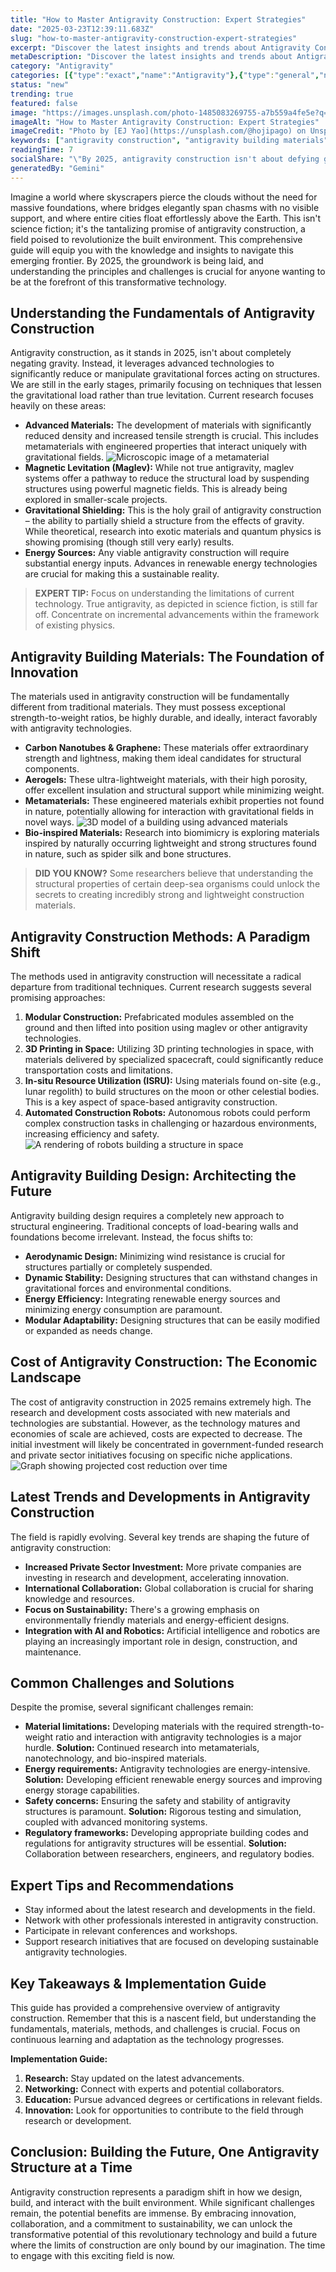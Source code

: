 ```yaml
---
title: "How to Master Antigravity Construction: Expert Strategies"
date: "2025-03-23T12:39:11.683Z"
slug: "how-to-master-antigravity-construction-expert-strategies"
excerpt: "Discover the latest insights and trends about Antigravity Construction. This comprehensive guide covers everything you need to know about Antigravity Construction in 2025."
metaDescription: "Discover the latest insights and trends about Antigravity Construction. This comprehensive guide covers everything you need to know about Antigravity Const..."
category: "Antigravity"
categories: [{"type":"exact","name":"Antigravity"},{"type":"general","name":"Engineering"},{"type":"medium","name":"Structural Engineering"},{"type":"specific","name":"Material Science"},{"type":"niche","name":"Metamaterials"}]
status: "new"
trending: true
featured: false
image: "https://images.unsplash.com/photo-1485083269755-a7b559a4fe5e?q=85&w=1200&fit=max&fm=webp&auto=compress"
imageAlt: "How to Master Antigravity Construction: Expert Strategies"
imageCredit: "Photo by [EJ Yao](https://unsplash.com/@hojipago) on Unsplash"
keywords: ["antigravity construction", "antigravity building materials", "future of construction antigravity", "antigravity technology construction", "antigravity construction methods", "cost of antigravity construction", "antigravity construction projects", "buy antigravity construction materials", "antigravity building design", "how does antigravity construction work"]
readingTime: 7
socialShare: "\"By 2025, antigravity construction isn't about defying gravity, but cleverly manipulating it.  The future of building isn't just taller, it's lighter, stronger, and more sustainable.\""
generatedBy: "Gemini"
---
```




Imagine a world where skyscrapers pierce the clouds without the need for massive foundations, where bridges elegantly span chasms with no visible support, and where entire cities float effortlessly above the Earth. This isn't science fiction; it's the tantalizing promise of antigravity construction, a field poised to revolutionize the built environment.  This comprehensive guide will equip you with the knowledge and insights to navigate this emerging frontier.  By 2025, the groundwork is being laid, and understanding the principles and challenges is crucial for anyone wanting to be at the forefront of this transformative technology.

## Understanding the Fundamentals of Antigravity Construction

Antigravity construction, as it stands in 2025, isn't about completely negating gravity. Instead, it leverages advanced technologies to significantly reduce or manipulate gravitational forces acting on structures.  We are still in the early stages, primarily focusing on techniques that lessen the gravitational load rather than true levitation.  Current research focuses heavily on these areas:

* **Advanced Materials:**  The development of materials with significantly reduced density and increased tensile strength is crucial.  This includes metamaterials with engineered properties that interact uniquely with gravitational fields. ![Microscopic image of a metamaterial](https://images.unsplash.com/photo-1541888946425-d81bb19240f5?q=85&w=1200&fit=max&fm=webp&auto=compress)
* **Magnetic Levitation (Maglev):**  While not true antigravity, maglev systems offer a pathway to reduce the structural load by suspending structures using powerful magnetic fields. This is already being explored in smaller-scale projects.
* **Gravitational Shielding:** This is the holy grail of antigravity construction – the ability to partially shield a structure from the effects of gravity. While theoretical, research into exotic materials and quantum physics is showing promising (though still very early) results.
* **Energy Sources:**  Any viable antigravity construction will require substantial energy inputs.  Advances in renewable energy technologies are crucial for making this a sustainable reality.

> **EXPERT TIP:**  Focus on understanding the limitations of current technology.  True antigravity, as depicted in science fiction, is still far off.  Concentrate on incremental advancements within the framework of existing physics.

## Antigravity Building Materials: The Foundation of Innovation

The materials used in antigravity construction will be fundamentally different from traditional materials.  They must possess exceptional strength-to-weight ratios, be highly durable, and ideally, interact favorably with antigravity technologies.

* **Carbon Nanotubes & Graphene:** These materials offer extraordinary strength and lightness, making them ideal candidates for structural components.
* **Aerogels:**  These ultra-lightweight materials, with their high porosity, offer excellent insulation and structural support while minimizing weight.
* **Metamaterials:** These engineered materials exhibit properties not found in nature, potentially allowing for interaction with gravitational fields in novel ways. ![3D model of a building using advanced materials](https://images.unsplash.com/photo-1489514354504-1653aa90e34e?q=85&w=1200&fit=max&fm=webp&auto=compress)
* **Bio-inspired Materials:**  Research into biomimicry is exploring materials inspired by naturally occurring lightweight and strong structures found in nature, such as spider silk and bone structures.

> **DID YOU KNOW?** Some researchers believe that understanding the structural properties of certain deep-sea organisms could unlock the secrets to creating incredibly strong and lightweight construction materials.

## Antigravity Construction Methods: A Paradigm Shift

The methods used in antigravity construction will necessitate a radical departure from traditional techniques.  Current research suggests several promising approaches:

1. **Modular Construction:**  Prefabricated modules assembled on the ground and then lifted into position using maglev or other antigravity technologies.
2. **3D Printing in Space:**  Utilizing 3D printing technologies in space, with materials delivered by specialized spacecraft, could significantly reduce transportation costs and limitations.
3. **In-situ Resource Utilization (ISRU):**  Using materials found on-site (e.g., lunar regolith) to build structures on the moon or other celestial bodies.  This is a key aspect of space-based antigravity construction.
4. **Automated Construction Robots:**  Autonomous robots could perform complex construction tasks in challenging or hazardous environments, increasing efficiency and safety. ![A rendering of robots building a structure in space](https://images.unsplash.com/photo-1429497419816-9ca5cfb4571a?q=85&w=1200&fit=max&fm=webp&auto=compress)

## Antigravity Building Design: Architecting the Future

Antigravity building design requires a completely new approach to structural engineering.  Traditional concepts of load-bearing walls and foundations become irrelevant.  Instead, the focus shifts to:

* **Aerodynamic Design:**  Minimizing wind resistance is crucial for structures partially or completely suspended.
* **Dynamic Stability:**  Designing structures that can withstand changes in gravitational forces and environmental conditions.
* **Energy Efficiency:**  Integrating renewable energy sources and minimizing energy consumption are paramount.
* **Modular Adaptability:**  Designing structures that can be easily modified or expanded as needs change.

##  Cost of Antigravity Construction: The Economic Landscape

The cost of antigravity construction in 2025 remains extremely high.  The research and development costs associated with new materials and technologies are substantial.  However, as the technology matures and economies of scale are achieved, costs are expected to decrease.  The initial investment will likely be concentrated in government-funded research and private sector initiatives focusing on specific niche applications.  ![Graph showing projected cost reduction over time](https://images.unsplash.com/photo-1531834685032-c34bf0d84c77?q=85&w=1200&fit=max&fm=webp&auto=compress)

## Latest Trends and Developments in Antigravity Construction

The field is rapidly evolving.  Several key trends are shaping the future of antigravity construction:

* **Increased Private Sector Investment:**  More private companies are investing in research and development, accelerating innovation.
* **International Collaboration:**  Global collaboration is crucial for sharing knowledge and resources.
* **Focus on Sustainability:**  There's a growing emphasis on environmentally friendly materials and energy-efficient designs.
* **Integration with AI and Robotics:**  Artificial intelligence and robotics are playing an increasingly important role in design, construction, and maintenance.

## Common Challenges and Solutions

Despite the promise, several significant challenges remain:

* **Material limitations:**  Developing materials with the required strength-to-weight ratio and interaction with antigravity technologies is a major hurdle.  **Solution:** Continued research into metamaterials, nanotechnology, and bio-inspired materials.
* **Energy requirements:**  Antigravity technologies are energy-intensive.  **Solution:**  Developing efficient renewable energy sources and improving energy storage capabilities.
* **Safety concerns:**  Ensuring the safety and stability of antigravity structures is paramount.  **Solution:**  Rigorous testing and simulation, coupled with advanced monitoring systems.
* **Regulatory frameworks:**  Developing appropriate building codes and regulations for antigravity structures will be essential.  **Solution:**  Collaboration between researchers, engineers, and regulatory bodies.

## Expert Tips and Recommendations

* Stay informed about the latest research and developments in the field.
* Network with other professionals interested in antigravity construction.
* Participate in relevant conferences and workshops.
* Support research initiatives that are focused on developing sustainable antigravity technologies.

## Key Takeaways & Implementation Guide

This guide has provided a comprehensive overview of antigravity construction.  Remember that this is a nascent field, but understanding the fundamentals, materials, methods, and challenges is crucial.  Focus on continuous learning and adaptation as the technology progresses.

**Implementation Guide:**

1. **Research:** Stay updated on the latest advancements.
2. **Networking:** Connect with experts and potential collaborators.
3. **Education:**  Pursue advanced degrees or certifications in relevant fields.
4. **Innovation:** Look for opportunities to contribute to the field through research or development.

## Conclusion: Building the Future, One Antigravity Structure at a Time

Antigravity construction represents a paradigm shift in how we design, build, and interact with the built environment. While significant challenges remain, the potential benefits are immense.  By embracing innovation, collaboration, and a commitment to sustainability, we can unlock the transformative potential of this revolutionary technology and build a future where the limits of construction are only bound by our imagination.  The time to engage with this exciting field is now.

